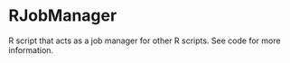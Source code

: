 # RJobManager
R script that acts as a job manager for other R scripts. See code for more information.
